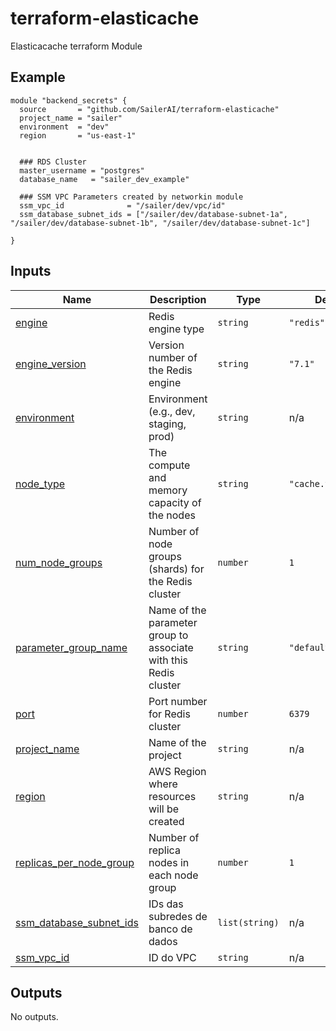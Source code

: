 # terraform-elasticache
Elasticacache terraform Module 

<!-- BEGIN_TF_DOCS -->


## Example

```hcl
module "backend_secrets" {
  source       = "github.com/SailerAI/terraform-elasticache"
  project_name = "sailer"
  environment  = "dev"
  region       = "us-east-1"


  ### RDS Cluster
  master_username = "postgres"
  database_name   = "sailer_dev_example"

  ### SSM VPC Parameters created by networkin module
  ssm_vpc_id              = "/sailer/dev/vpc/id"
  ssm_database_subnet_ids = ["/sailer/dev/database-subnet-1a", "/sailer/dev/database-subnet-1b", "/sailer/dev/database-subnet-1c"]

}
```

## Inputs

| Name | Description | Type | Default | Required |
|------|-------------|------|---------|:--------:|
| <a name="input_engine"></a> [engine](#input\_engine) | Redis engine type | `string` | `"redis"` | no |
| <a name="input_engine_version"></a> [engine\_version](#input\_engine\_version) | Version number of the Redis engine | `string` | `"7.1"` | no |
| <a name="input_environment"></a> [environment](#input\_environment) | Environment (e.g., dev, staging, prod) | `string` | n/a | yes |
| <a name="input_node_type"></a> [node\_type](#input\_node\_type) | The compute and memory capacity of the nodes | `string` | `"cache.t4g.micro"` | no |
| <a name="input_num_node_groups"></a> [num\_node\_groups](#input\_num\_node\_groups) | Number of node groups (shards) for the Redis cluster | `number` | `1` | no |
| <a name="input_parameter_group_name"></a> [parameter\_group\_name](#input\_parameter\_group\_name) | Name of the parameter group to associate with this Redis cluster | `string` | `"default.redis7"` | no |
| <a name="input_port"></a> [port](#input\_port) | Port number for Redis cluster | `number` | `6379` | no |
| <a name="input_project_name"></a> [project\_name](#input\_project\_name) | Name of the project | `string` | n/a | yes |
| <a name="input_region"></a> [region](#input\_region) | AWS Region where resources will be created | `string` | n/a | yes |
| <a name="input_replicas_per_node_group"></a> [replicas\_per\_node\_group](#input\_replicas\_per\_node\_group) | Number of replica nodes in each node group | `number` | `1` | no |
| <a name="input_ssm_database_subnet_ids"></a> [ssm\_database\_subnet\_ids](#input\_ssm\_database\_subnet\_ids) | IDs das subredes de banco de dados | `list(string)` | n/a | yes |
| <a name="input_ssm_vpc_id"></a> [ssm\_vpc\_id](#input\_ssm\_vpc\_id) | ID do VPC | `string` | n/a | yes |

## Outputs

No outputs.  
<!-- END_TF_DOCS -->